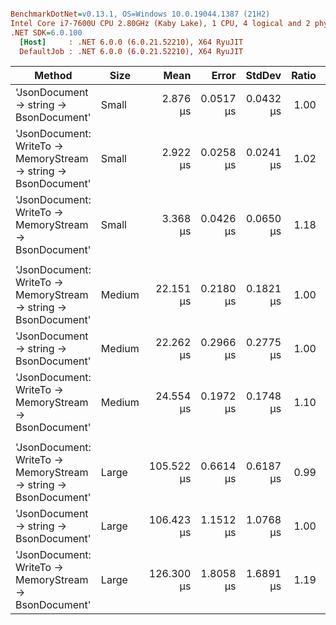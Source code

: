 ``` ini

BenchmarkDotNet=v0.13.1, OS=Windows 10.0.19044.1387 (21H2)
Intel Core i7-7600U CPU 2.80GHz (Kaby Lake), 1 CPU, 4 logical and 2 physical cores
.NET SDK=6.0.100
  [Host]     : .NET 6.0.0 (6.0.21.52210), X64 RyuJIT
  DefaultJob : .NET 6.0.0 (6.0.21.52210), X64 RyuJIT


```
|                                                            Method |   Size |       Mean |     Error |    StdDev | Ratio | RatioSD |   Gen 0 | Allocated |
|------------------------------------------------------------------ |------- |-----------:|----------:|----------:|------:|--------:|--------:|----------:|
|                          &#39;JsonDocument -&gt; string -&gt; BsonDocument&#39; |  Small |   2.876 μs | 0.0517 μs | 0.0432 μs |  1.00 |    0.00 |  1.7128 |      4 KB |
| &#39;JsonDocument: WriteTo -&gt; MemoryStream -&gt; string -&gt; BsonDocument&#39; |  Small |   2.922 μs | 0.0258 μs | 0.0241 μs |  1.02 |    0.02 |  2.0676 |      4 KB |
|           &#39;JsonDocument: WriteTo -&gt; MemoryStream -&gt; BsonDocument&#39; |  Small |   3.368 μs | 0.0426 μs | 0.0650 μs |  1.18 |    0.04 |  4.6158 |      9 KB |
|                                                                   |        |            |           |           |       |         |         |           |
| &#39;JsonDocument: WriteTo -&gt; MemoryStream -&gt; string -&gt; BsonDocument&#39; | Medium |  22.151 μs | 0.2180 μs | 0.1821 μs |  1.00 |    0.02 | 16.8762 |     34 KB |
|                          &#39;JsonDocument -&gt; string -&gt; BsonDocument&#39; | Medium |  22.262 μs | 0.2966 μs | 0.2775 μs |  1.00 |    0.00 | 13.4277 |     27 KB |
|           &#39;JsonDocument: WriteTo -&gt; MemoryStream -&gt; BsonDocument&#39; | Medium |  24.554 μs | 0.1972 μs | 0.1748 μs |  1.10 |    0.02 | 19.8059 |     40 KB |
|                                                                   |        |            |           |           |       |         |         |           |
| &#39;JsonDocument: WriteTo -&gt; MemoryStream -&gt; string -&gt; BsonDocument&#39; |  Large | 105.522 μs | 0.6614 μs | 0.6187 μs |  0.99 |    0.01 | 74.8291 |    153 KB |
|                          &#39;JsonDocument -&gt; string -&gt; BsonDocument&#39; |  Large | 106.423 μs | 1.1512 μs | 1.0768 μs |  1.00 |    0.00 | 59.4482 |    122 KB |
|           &#39;JsonDocument: WriteTo -&gt; MemoryStream -&gt; BsonDocument&#39; |  Large | 126.300 μs | 1.8058 μs | 1.6891 μs |  1.19 |    0.02 | 83.9844 |    172 KB |
